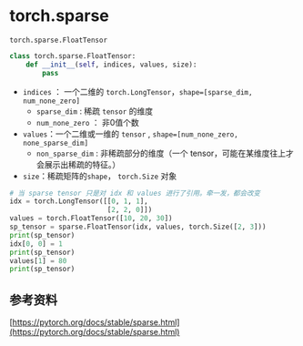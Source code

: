 # torch.sparse

`torch.sparse.FloatTensor`

```python
class torch.sparse.FloatTensor:
    def __init__(self, indices, values, size):
        pass
```

* `indices` ： 一个二维的 `torch.LongTensor`，`shape=[sparse_dim, num_none_zero]`
  * `sparse_dim` : 稀疏 `tensor` 的维度
  * `num_none_zero` ： 非0值个数
* `values`：一个二维或一维的 `tensor` , `shape=[num_none_zero, none_sparse_dim]`
  * `non_sparse_dim` : 非稀疏部分的维度（一个 tensor，可能在某维度往上才会展示出稀疏的特征。）
* `size`：稀疏矩阵的`shape`， `torch.Size` 对象



```python
# 当 sparse tensor 只是对 idx 和 values 进行了引用。牵一发，都会改变
idx = torch.LongTensor([[0, 1, 1],
                        [2, 2, 0]])
values = torch.FloatTensor([10, 20, 30])
sp_tensor = sparse.FloatTensor(idx, values, torch.Size([2, 3]))
print(sp_tensor)
idx[0, 0] = 1
print(sp_tensor)
values[1] = 80
print(sp_tensor)
```



## 参考资料

[https://pytorch.org/docs/stable/sparse.html](https://pytorch.org/docs/stable/sparse.html)

